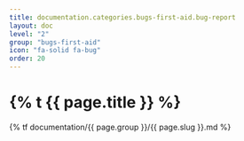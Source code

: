 ```yaml
---
title: documentation.categories.bugs-first-aid.bug-report
layout: doc
level: "2"
group: "bugs-first-aid"
icon: "fa-solid fa-bug"
order: 20
---
```


# {% t {{ page.title }} %}

{% tf documentation/{{ page.group }}/{{ page.slug }}.md %}
